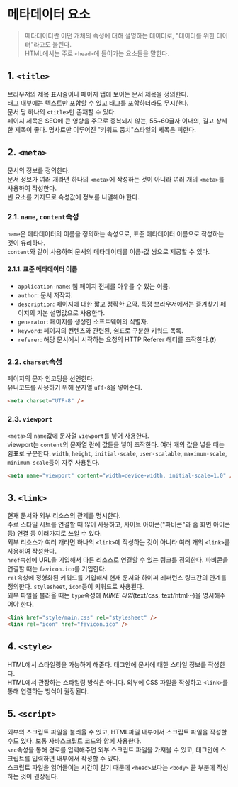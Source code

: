 # 메타데이터 요소

> 메타데이터란 어떤 개체의 속성에 대해 설명하는 데이터로, "데이터를 위한 데이터"라고도 불린다.  
> HTML에서는 주로 `<head>`에 들어가는 요소들을 말한다.

## 1. `<title>`

브라우저의 제목 표시줄이나 페이지 탭에 보이는 문서 제목을 정의한다.  
태그 내부에는 텍스트만 포함할 수 있고 태그를 포함하더라도 무시한다.  
문서 당 하나의 `<title>`만 존재할 수 있다.  
페이지 제목은 SEO에 큰 영향을 주므로 중복되지 않는, 55~60글자 이내의, 길고 상세한 제목이 좋다. 명사로만 이루어진 "키워드 뭉치"스타일의 제목은 피한다.

## 2. `<meta>`

문서의 정보를 정의한다.  
문서 정보가 여러 개라면 하나의 `<meta>`에 작성하는 것이 아니라 여러 개의 `<meta>`를 사용하여 작성한다.  
빈 요소를 가지므로 속성값에 정보를 나열해야 한다.

### 2.1. `name`, `content`속성

`name`은 메타데이터의 이름을 정의하는 속성으로, 표준 메타데이터 이름으로 작성하는 것이 유리하다.  
`content`와 같이 사용하여 문서의 메타데이터를 이름-값 쌍으로 제공할 수 있다.

#### 2.1.1. 표준 메타데이터 이름

- `application-name`: 웹 페이지 전체를 아우를 수 있는 이름.
- `author`: 문서 저작자.
- `description`: 페이지에 대한 짧고 정확한 요약. 특정 브라우저에서는 즐겨찾기 페이지의 기본 설명값으로 사용한다.
- `generator`: 페이지를 생성한 소프트웨어의 식별자.
- `keyword`: 페이지의 컨텐츠와 관련된, 쉼표로 구분한 키워드 목록.
- `referer`: 해당 문서에서 시작하는 요청의 HTTP Referer 헤더를 조작한다.(❗)

### 2.2. `charset`속성

페이지의 문자 인코딩을 선언한다.  
유니코드를 사용하기 위해 문자열 `uff-8`을 넣어준다.

```html
<meta charset="UTF-8" />
```

### 2.3. `viewport`

`<meta>`의 `name`값에 문자열 `viewport`를 넣어 사용한다.  
viewport는 `content`의 문자열 란에 값들을 넣어 조작한다. 여러 개의 값을 넣을 때는 쉼표로 구분한다. `width`, `height`, `initial-scale`, `user-scalable`, `maximum-scale`, `minimum-scale`등이 자주 사용된다.

```html
<meta name="viewport" content="width=device-width, initial-scale=1.0" />
```

## 3. `<link>`

현재 문서와 외부 리소스의 관계를 명시한다.  
주로 스타일 시트를 연결할 때 많이 사용하고, 사이트 아이콘("파비콘"과 홈 화면 아이콘 등) 연결 등 여러가지로 쓰일 수 있다.  
외부 리소스가 여러 개라면 하나의 `<link>`에 작성하는 것이 아니라 여러 개의 `<link>`를 사용하여 작성한다.  
`href`속성에 URL을 기입해서 다른 리소스로 연결할 수 있는 링크를 정의한다. 파비콘을 연결할 때는 `favicon.ico`를 기입한다.  
`rel`속성에 정형화된 키워드를 기입해서 현재 문서와 하이퍼 레퍼런스 링크간의 관계를 정의한다. `stylesheet`, `icon`등이 키워드로 사용된다.  
외부 파일을 불러올 때는 `type`속성에 _MIME 타입_(text/css, text/html···)을 명시해주어야 한다.

```html
<link href="style/main.css" rel="stylesheet" />
<link rel="icon" href="favicon.ico" />
```

## 4. `<style>`

HTML에서 스타일링을 가능하게 해준다. 태그안에 문서에 대한 스타일 정보를 작성한다.  
HTML에서 관장하는 스타일링 방식은 아니다. 외부에 CSS 파일을 작성하고 `<link>`를 통해 연결하는 방식이 권장된다.

## 5. `<script>`

외부의 스크립트 파일을 불러올 수 있고, HTML파일 내부에서 스크립트 파일을 작성할 수도 있다. 보통 자바스크립트 코드와 함께 사용한다.  
`src`속성을 통해 경로를 입력해주면 외부 스크립트 파일을 가져올 수 있고, 태그안에 스크립트를 입력하면 내부에서 작성할 수 있다.  
스크립트 파일을 읽어들이는 시간이 길기 때문에 `<head>`보다는 `<body>` 끝 부분에 작성하는 것이 권장된다.
